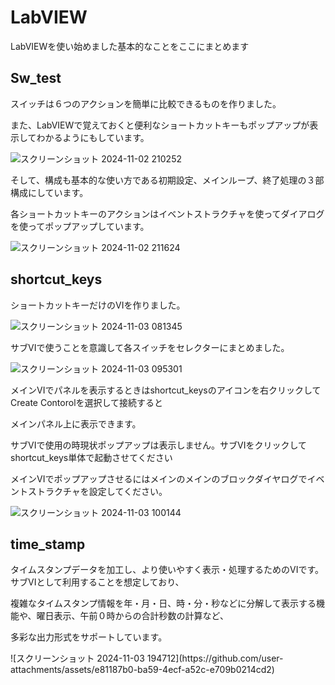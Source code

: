 # LabVIEW
LabVIEWを使い始めました基本的なことをここにまとめます

## Sw_test
<p>スイッチは６つのアクションを簡単に比較できるものを作りました。</P>
<p>また、LabVIEWで覚えておくと便利なショートカットキーもポップアップが表示してわかるようにもしています。

![スクリーンショット 2024-11-02 210252](https://github.com/user-attachments/assets/c28d0454-c166-4c07-9507-7f808bf02c67)


<p>そして、構成も基本的な使い方である初期設定、メインループ、終了処理の３部構成にしています。</P>
<P>各ショートカットキーのアクションはイベントストラクチャを使ってダイアログを使ってポップアップしています。</P>

![スクリーンショット 2024-11-02 211624](https://github.com/user-attachments/assets/f830e5ca-b968-4019-bcc7-2210f0e91f3c)

## shortcut_keys
<p>ショートカットキーだけのVIを作りました。</p>

![スクリーンショット 2024-11-03 081345](https://github.com/user-attachments/assets/1ad1e5db-e344-43fc-9ad8-2028eb06b84a)

<p>サブVIで使うことを意識して各スイッチをセレクターにまとめました。
  
![スクリーンショット 2024-11-03 095301](https://github.com/user-attachments/assets/b9ff0bc9-bdcb-4244-8b2a-80a895cb00ce)

<P>メインVIでパネルを表示するときはshortcut_keysのアイコンを右クリックしてCreate Contorolを選択して接続すると</p>
<p>メインパネル上に表示できます。</P>
<p>サブVIで使用の時現状ポップアップは表示しません。サブVIをクリックしてshortcut_keys単体で起動させてください</p>
<p>メインVIでポップアップさせるにはメインのメインのブロックダイヤログでイベントストラクチャを設定してください。</p>

![スクリーンショット 2024-11-03 100144](https://github.com/user-attachments/assets/a184d87e-a602-4f0b-8639-714c3d2d0922)

## time_stamp
<p>タイムスタンプデータを加工し、より使いやすく表示・処理するためのVIです。サブVIとして利用することを想定しており、</p>
<p>複雑なタイムスタンプ情報を年・月・日、時・分・秒などに分解して表示する機能や、曜日表示、午前０時からの合計秒数の計算など、</p>
<p>多彩な出力形式をサポートしています。</p>
![スクリーンショット 2024-11-03 194712](https://github.com/user-attachments/assets/e81187b0-ba59-4ecf-a52c-e709b0214cd2)


